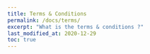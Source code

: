 ```yaml
---
title: Terms & Conditions
permalink: /docs/terms/
excerpt: "What is the terms & conditions ?"
last_modified_at: 2020-12-29
toc: true
---
```

